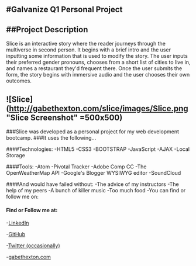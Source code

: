 #Galvanize Q1 Personal Project
-----
##Project Description
-----
Slice is an interactive story where the reader journeys through the multiverse in second person.
It begins with a brief intro and the user inputting some information that is used to modify the story.
The user inputs their preferred gender pronouns, chooses from a short list of cities to live in, and names a restaurant they'd frequent there.
Once the user submits the form, the story begins with immersive audio and the user chooses their own outcomes.


![Slice](http://gabethexton.com/slice/images/Slice.png "Slice Screenshot" =500x500)
-----
###Slice was developed as a personal project for my web development bootcamp.
###It uses the following...

####Technologies:
-HTML5
-CSS3
-BOOTSTRAP
-JavaScript
-AJAX
-Local Storage

####Tools:
-Atom
-Pivotal Tracker
-Adobe Comp CC
-The OpenWeatherMap API
-Google's Blogger WYSIWYG editor
-SoundCloud

####And would have failed without:
-The advice of my instructors
-The help of my peers
-A bunch of killer music
-Too much food
-You can find or follow me on:

#### Find or Follow me at:
-[LinkedIn](https://linkedin.com/gabethexton)

-[GitHub](https://github.com/gabethexton)

-[Twitter (occasionally)](https://twitter.com/gabethexton)

-[gabethexton.com](http://gabethexton.com)
